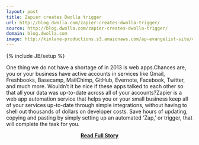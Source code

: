 ```yaml
---
layout: post
title: Zapier creates Dwolla trigger
url: http://blog.dwolla.com/zapier-creates-dwolla-trigger/
source: http://blog.dwolla.com/zapier-creates-dwolla-trigger/
domain: blog.dwolla.com
image: http://kinlane-productions.s3.amazonaws.com/ap-evangelist-site/curated/screenshots/8128_blog_dwolla_com.png
---
```

{% include JB/setup %}<p>One thing we do not have a shortage of in 2013 is web apps.Chances are, you or your business have active accounts in services like Gmail, Freshbooks, Basecamp, MailChimp, GitHub, Evernote, Facebook, Twitter, and much more. Wouldn’t it be nice if these apps talked to each other so that all your data was up-to-date across all of your accounts?Zapier is a web app automation service that helps you or your small business keep all of your services up-to-date through simple integrations, without having to shell out thousands of dollars on developer costs. Save hours of updating, copying and pasting by simply setting up an automated ‘Zap,’ or trigger, that will complete the task for you.</p>
<center><p><a href="http://blog.dwolla.com/zapier-creates-dwolla-trigger/" style='padding:25px; font-sze:18px; font-weight: bold;'>Read Full Story</a></p></center>
